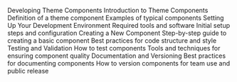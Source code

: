 Developing Theme Components
Introduction to Theme Components
Definition of a theme component
Examples of typical components
Setting Up Your Development Environment
Required tools and software
Initial setup steps and configuration
Creating a New Component
Step-by-step guide to creating a basic component
Best practices for code structure and style
Testing and Validation
How to test components
Tools and techniques for ensuring component quality
Documentation and Versioning
Best practices for documenting components
How to version components for team use and public release